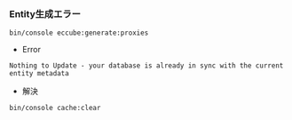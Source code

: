 
### Entity生成エラー

~~~
bin/console eccube:generate:proxies
~~~
* Error
~~~~~
Nothing to Update - your database is already in sync with the current entity metadata
~~~~~
* 解決
~~~~
bin/console cache:clear
~~~~
